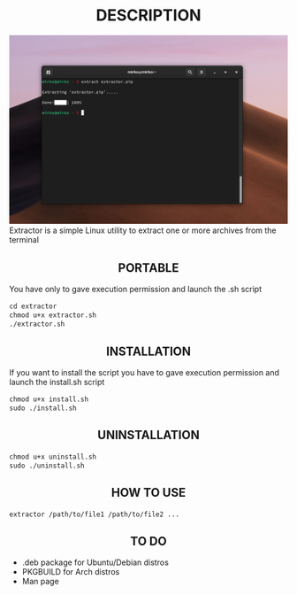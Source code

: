 <h1 align="center"> DESCRIPTION </h1>
<img src="https://github.com/Mirko-r/extractor/blob/main/gnome-shell-screenshot-OYDO40.png" border-radius=25px>
Extractor is a simple Linux utility to extract one or more archives from the terminal

 
<h2 align="center">PORTABLE</h2>
You have only to gave execution permission and launch the .sh script

```
cd extractor
chmod u+x extractor.sh
./extractor.sh
```
<h2 align="center">INSTALLATION</h2>
If you want to install the script you have to gave execution permission and launch the install.sh script

```
chmod u+x install.sh
sudo ./install.sh
```
<h2 align="center">UNINSTALLATION</h2>

```
chmod u+x uninstall.sh
sudo ./uninstall.sh
```
<h2 align="center">HOW TO USE</h2>

```
extractor /path/to/file1 /path/to/file2 ...
```
<h2 align="center">TO DO</h2>

<ul>
<li> .deb package for Ubuntu/Debian distros
<li> PKGBUILD for Arch distros
<li> Man page
</ul>

